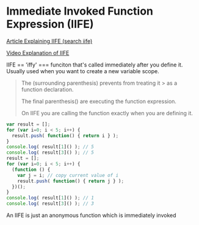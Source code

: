 # Immediate Invoked Function Expression (IIFE)

[Article Explaining IIFE (search iife)](https://medium.freecodecamp.org/the-definitive-javascript-handbook-for-a-developer-interview-44ffc6aeb54e)

[Video Explanation of IIFE](https://www.youtube.com/watch?v=I5EntfMeIIQ)

IIFE == 'iffy' === funciton that's called immediately after you define it. Usually used when you want to create a new variable scope.

>  The (surrounding parenthesis) prevents from treating it >  as a function declaration.
>
>  The final parenthesis() are executing the function 
>  expression.
>
>  On IIFE you are calling the function exactly when you 
>  are defining it.

```Javascript 
var result = [];
for (var i=0; i < 5; i++) {
  result.push( function() { return i } );
}
console.log( result[1]() ); // 5
console.log( result[3]() ); // 5
result = [];
for (var i=0; i < 5; i++) {
  (function () {
    var j = i; // copy current value of i
    result.push( function() { return j } );
  })();
}
console.log( result[1]() ); // 1
console.log( result[3]() ); // 3
```

An IIFE is just an anonymous function which is immediately invoked 